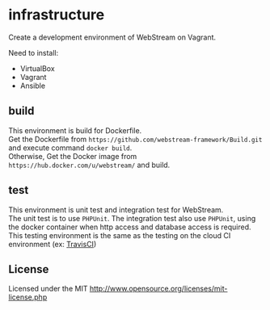 # infrastructure

Create a development environment of WebStream on Vagrant.

Need to install:
* VirtualBox
* Vagrant
* Ansible

## build
This environment is build for Dockerfile.  
Get the Dockerfile from `https://github.com/webstream-framework/Build.git` and execute command `docker build`.  
Otherwise, Get the Docker image from `https://hub.docker.com/u/webstream/` and build.

## test
This environment is unit test and integration test for WebStream.  
The unit test is to use `PHPUnit`. The integration test also use `PHPUnit`, using the docker container when http access and database access is required.  
This testing environment is the same as the testing on the cloud CI environment (ex: [TravisCI](https://travis-ci.org/))

## License
Licensed under the MIT
http://www.opensource.org/licenses/mit-license.php
